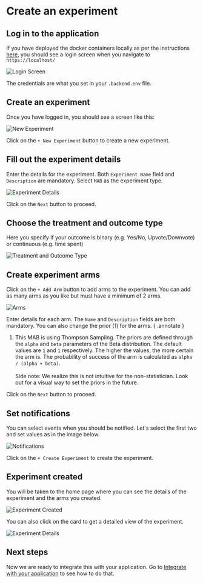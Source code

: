 # Create an experiment

## Log in to the application

If you have deployed the docker containers locally as per the instructions [here](../../deploying.md), you should see a login screen when you navigate to `https://localhost/`

![Login Screen](../images/create_experiment/login.png)

The credentials are what you set in your `.backend.env` file.


## Create an experiment

Once you have logged in, you should see a screen like this:

![New Experiment](../images/create_experiment/new_experiment.png)

Click on the `+ New Experiment` button to create a new experiment.

## Fill out the experiment details

Enter the details for the experiment. Both `Experiment Name` field and `Description` are mandatory. Select `MAB` as the experiment type.

![Experiment Details](../images/create_experiment/basic_details.png)

Click on the `Next` button to proceed.

## Choose the treatment and outcome type

Here you specify if your outcome is binary (e.g. Yes/No, Upvote/Downvote) or continuous (e.g. time spent)

![Treatment and Outcome Type](../images/create_experiment/priors.png)

## Create experiment arms

Click on the `+ Add Arm` button to add arms to the experiment. You can add as many arms as you like but must have a minimum of 2 arms.

![Arms](../images/create_experiment/arms.png)

Enter details for each arm. The `Name` and `Description` fields are both mandatory. You can also change the prior (1) for the arms.
{ .annotate }

1. This MAB is using Thompson Sampling. The priors are defined through the `alpha` and `beta` parameters of the Beta distribution. The default values are `1` and `1` respectively. The higher the values, the more certain the arm is. The probability of success of the arm is calculated as `alpha / (alpha + beta)`. <br><br>Side note: We realize this is not intuitive for the non-statistician. Look out for a visual way to set the priors in the future.

Click on the `Next` button to proceed.

## Set notifications

You can select events when you should be notified. Let's select the first two and set values as in the image below.

![Notifications](../images/create_experiment/notifications.png)

Click on the `+ Create Experiment` to create the experiment.

## Experiment created

You will be taken to the home page where you can see the details of the experiment and the arms you created.

![Experiment Created](../images/create_experiment/experiment_created.png)

You can also click on the card to get a detailed view of the experiment.

![Experiment Details](../images/create_experiment/view_experiment.png)

## Next steps

Now we are ready to integrate this with your application. Go to [Integrate with your application](./integrate.md) to see how to do that.

